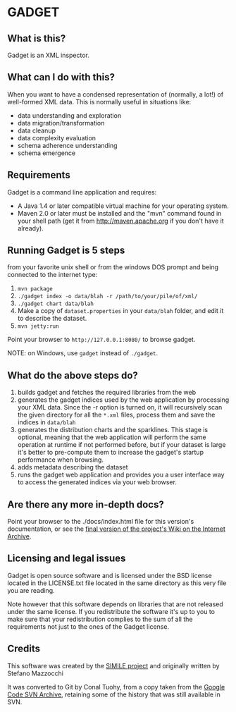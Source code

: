 # GADGET 

## What is this?

Gadget is an XML inspector.

## What can I do with this? 

When you want to have a condensed representation of (normally, a lot!) of 
well-formed XML data. This is normally useful in situations like:

- data understanding and exploration
- data migration/transformation
- data cleanup
- data complexity evaluation
- schema adherence understanding
- schema emergence

## Requirements

Gadget is a command line application and requires:

* A Java 1.4 or later compatible virtual machine for your operating system.
* Maven 2.0 or later must be installed and the "mvn" command found in your shell path (get it from http://maven.apache.org if you don't have it already).

## Running Gadget is 5 steps

from your favorite unix shell or from the windows DOS prompt and 
being connected to the internet type:

1. `mvn package`
2. `./gadget index -o data/blah -r /path/to/your/pile/of/xml/`
3. `./gadget chart data/blah`
4. Make a copy of `dataset.properties` in your `data/blah` folder, and edit it to describe the dataset.
5. `mvn jetty:run`

Point your browser to `http://127.0.0.1:8080/` to browse gadget.

NOTE: on Windows, use `gadget` instead of `./gadget`.

## What do the above steps do?

1. builds gadget and fetches the required libraries from the web
2. generates the gadget indices used by the web application by processing your XML data. Since the -r option is turned on,  it will recursively scan the given directory for all the `*.xml` files, process them and save the indices in `data/blah`
3. generates the distribution charts and the sparklines. This stage is optional, meaning that the web application will perform the same operation at runtime if not performed before, but if your dataset is large it's better to pre-compute them to increase the gadget's startup performance when browsing.
4. adds metadata describing the dataset
5. runs the gadget web application and provides you a user interface way to access the generated indices via your web browser.

## Are there any more in-depth docs?

Point your browser to the ./docs/index.html file for this version's
documentation, or see the [final version of the project's Wiki on the Internet Archive](http://web.archive.org/web/20140421160238/http://simile.mit.edu/wiki/Gadget).

## Licensing and legal issues

Gadget is open source software and is licensed under the BSD license
located in the LICENSE.txt file located in the same directory as this very file
you are reading.

Note however that this software depends on libraries that are not
released under the same license. If you redistribute the software it's up to you
to make sure that your redistribution complies to the sum of all the requirements
not just to the ones of the Gadget license.

## Credits

This software was created by the [SIMILE project](http://simile.mit.edu/) and originally written by Stefano Mazzocchi <stefanom at mit.edu>

It was converted to Git by Conal Tuohy, from a copy taken from the [Google Code SVN Archive](https://code.google.com/archive/p/simile-gadget/), retaining some of the history that was still available in SVN.
